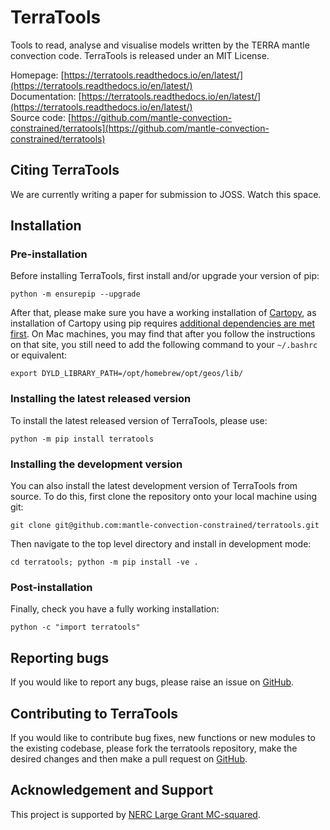 # TerraTools
Tools to read, analyse and visualise models written by the TERRA mantle convection code.
TerraTools is released under an MIT License.

Homepage: [https://terratools.readthedocs.io/en/latest/](https://terratools.readthedocs.io/en/latest/)<br>
Documentation: [https://terratools.readthedocs.io/en/latest/](https://terratools.readthedocs.io/en/latest/)<br>
Source code: [https://github.com/mantle-convection-constrained/terratools](https://github.com/mantle-convection-constrained/terratools)

## Citing TerraTools
We are currently writing a paper for submission to JOSS. Watch this space.

## Installation

### Pre-installation

Before installing TerraTools, first install and/or upgrade your version of pip:
```
python -m ensurepip --upgrade
```
After that, please make sure you have a working installation of [Cartopy](https://scitools.org.uk/cartopy/docs/latest/installing.html), as installation of Cartopy using pip requires [additional dependencies are met first](https://scitools.org.uk/cartopy/docs/latest/installing.html). On Mac machines, you may find that after you follow the instructions on that site, you still need to add the following command to your `~/.bashrc` or equivalent:
```
export DYLD_LIBRARY_PATH=/opt/homebrew/opt/geos/lib/
```

### Installing the latest released version

To install the latest released version of TerraTools, please use:
```
python -m pip install terratools
```

### Installing the development version

You can also install the latest development version of TerraTools from source. To do this, first clone the repository onto your local machine using git:
```
git clone git@github.com:mantle-convection-constrained/terratools.git
```
Then navigate to the top level directory and install in development mode:
```
cd terratools; python -m pip install -ve .
```

### Post-installation

Finally, check you have a fully working installation:
```
python -c "import terratools"
```

## Reporting bugs
If you would like to report any bugs, please raise an issue on [GitHub](https://github.com/mantle-convection-constrained/terratools/issues).

## Contributing to TerraTools
If you would like to contribute bug fixes, new functions or new modules to the existing codebase, please fork the terratools repository, make the desired changes and then make a pull request on [GitHub](https://github.com/mantle-convection-constrained/terratools/pulls).

## Acknowledgement and Support
This project is supported by [NERC Large Grant MC-squared](https://www.cardiff.ac.uk/research/explore/find-a-project/view/2592859-mc2-mantle-circulation-constrained).
